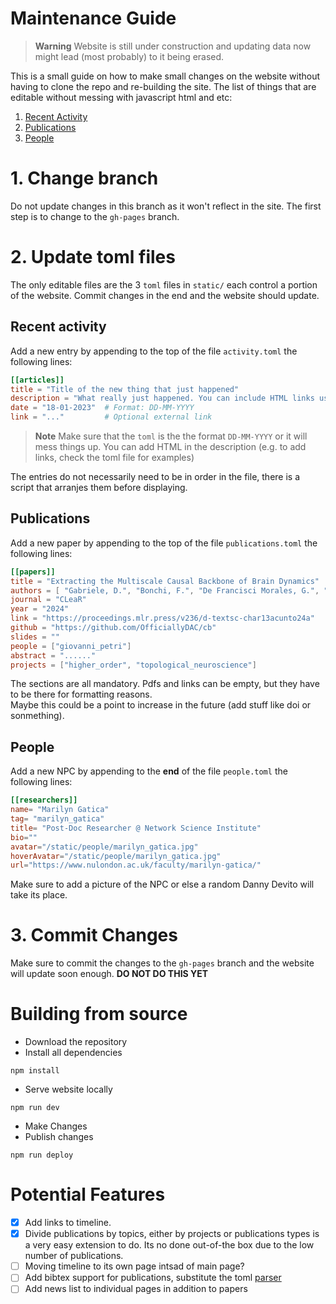# Maintenance Guide

> **Warning**
> Website is still under construction and updating data now might lead (most probably) to it being erased.

This is a small guide on how to make small changes on the website without having to clone the repo and re-building the site. The list of things that are editable without messing with javascript html and etc:

1. [Recent Activity](#recent-activity)
2. [Publications](#publications)
3. [People](#people)

# 1. Change branch

Do not update changes in this branch as it won't reflect in the site. The first step is to change to the `gh-pages` branch.

# 2. Update toml files

The only editable files are the 3 `toml` files in `static/` each control a portion of the website. Commit changes in the end and the website should update.

## Recent activity

Add a new entry by appending to the top of the file `activity.toml` the following lines:

```toml
[[articles]]
title = "Title of the new thing that just happened"
description = "What really just happened. You can include HTML links using <a href='URL' target='_blank'>link text</a>"
date = "18-01-2023"  # Format: DD-MM-YYYY
link = "..."         # Optional external link
```

> **Note**
> Make sure that the `toml` is the the format `DD-MM-YYYY` or it will mess things up.
> You can add HTML in the description (e.g. to add links, check the toml file for examples)

The entries do not necessarily need to be in order in the file, there is a script that arranjes them before displaying.

## Publications

Add a new paper by appending to the top of the file `publications.toml` the following lines:

```toml
[[papers]]
title = "Extracting the Multiscale Causal Backbone of Brain Dynamics"
authors = [ "Gabriele, D.", "Bonchi, F.", "De Francisci Morales, G.", "Petri, G."]
journal = "CLeaR"
year = "2024"
link = "https://proceedings.mlr.press/v236/d-textsc-char13acunto24a"
github = "https://github.com/OfficiallyDAC/cb"
slides = ""
people = ["giovanni_petri"]
abstract = "......"
projects = ["higher_order", "topological_neuroscience"]
```

The sections are all mandatory. Pdfs and links can be empty, but they have to be there for formatting reasons.  
Maybe this could be a point to increase in the future (add stuff like doi or sonmething).

## People

Add a new NPC by appending to the **end** of the file `people.toml` the following lines:

```toml
[[researchers]]
name= "Marilyn Gatica"
tag= "marilyn_gatica"
title= "Post-Doc Researcher @ Network Science Institute"
bio=""
avatar="/static/people/marilyn_gatica.jpg"
hoverAvatar="/static/people/marilyn_gatica.jpg"
url="https://www.nulondon.ac.uk/faculty/marilyn-gatica/"
```

Make sure to add a picture of the NPC or else a random Danny Devito will take its place.

# 3. Commit Changes

Make sure to commit the changes to the `gh-pages` branch and the website will update soon enough.
**DO NOT DO THIS YET**

# Building from source
- Download the repository
- Install all dependencies
```shell
npm install
```
- Serve website locally
```shell
npm run dev
```
- Make Changes
- Publish changes
```
npm run deploy
```

# Potential Features
- [X] Add links to timeline.
- [X] Divide publications by topics, either by projects or publications types is a very easy extension to do. Its no done out-of-the box due to the low number of publications.
- [ ] Moving timeline to its own page intsad of main page?
- [ ] Add bibtex support for publications, substitute the toml [parser](https://github.com/yepengding/bibtex-js-parser)
- [ ] Add news list to individual pages in addition to papers
